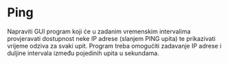 # Ping

Napraviti GUI program koji će u zadanim vremenskim intervalima provjeravati dostupnost neke IP adrese (slanjem PING upita) te prikazivati vrijeme odziva za svaki upit. Program treba omogućiti zadavanje IP adrese i duljine intervala između pojedinih upita u sekundama.
